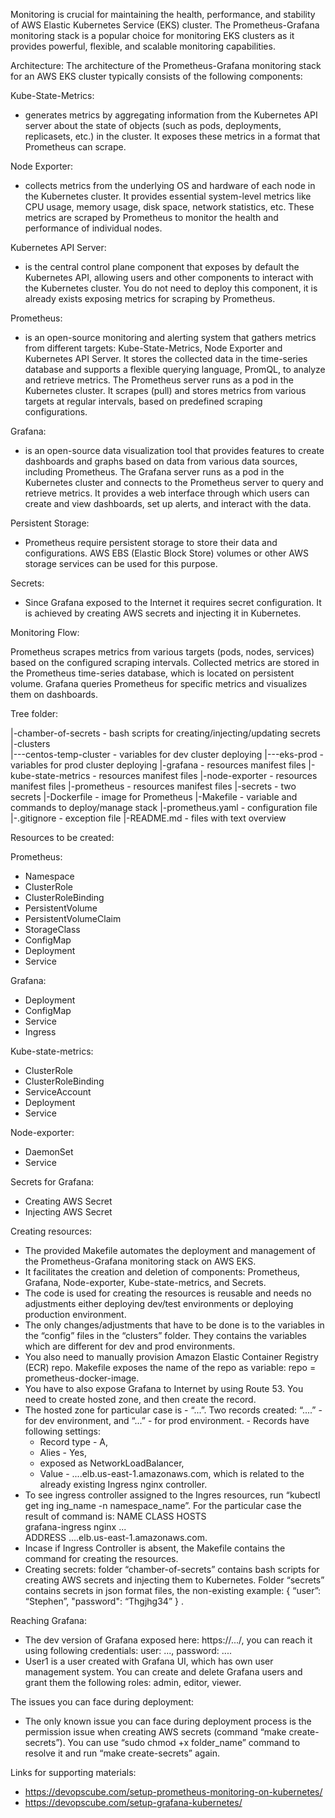 Monitoring is crucial for maintaining the health, performance, and stability of AWS Elastic Kubernetes Service (EKS) cluster. 
The Prometheus-Grafana monitoring stack is a popular choice for monitoring EKS clusters as it provides powerful, flexible, and scalable monitoring capabilities.

Architecture:
The architecture of the Prometheus-Grafana monitoring stack for an AWS EKS cluster typically consists of the following components:

Kube-State-Metrics:

- generates metrics by aggregating information from the Kubernetes API server about the state of objects (such as pods, deployments, replicasets, etc.) in the cluster. It exposes these metrics in a format that Prometheus can scrape.

Node Exporter:

- collects metrics from the underlying OS and hardware of each node in the Kubernetes cluster. It provides essential system-level metrics like CPU usage, memory usage, disk space, network statistics, etc. These metrics are scraped by Prometheus to monitor the health and performance of individual nodes.

Kubernetes API Server:

- is the central control plane component that exposes by default the Kubernetes API, allowing users and other components to interact with the Kubernetes cluster. You do not need to deploy this component, it is already exists exposing metrics for scraping by Prometheus.

Prometheus:

- is an open-source monitoring and alerting system that gathers metrics from different targets: Kube-State-Metrics, Node Exporter and Kubernetes API Server. It stores the collected data in the time-series database and supports a flexible querying language, PromQL, to analyze and retrieve metrics.
The Prometheus server runs as a pod in the Kubernetes cluster. It scrapes (pull) and stores metrics from various targets at regular intervals, based on predefined scraping configurations.

Grafana:

- is an open-source data visualization tool that provides features to create dashboards and graphs based on data from various data sources, including Prometheus.
The Grafana server runs as a pod in the Kubernetes cluster and connects to the Prometheus server to query and retrieve metrics. It provides a web interface through which users can create and view dashboards, set up alerts, and interact with the data.

Persistent Storage:

- Prometheus require persistent storage to store their data and configurations. AWS EBS (Elastic Block Store) volumes or other AWS storage services can be used for this purpose.

Secrets:

- Since Grafana exposed to the Internet it requires secret configuration. It is achieved by creating AWS secrets and injecting it in Kubernetes.


Monitoring Flow:

Prometheus scrapes metrics from various targets (pods, nodes, services) based on the configured scraping intervals.
Collected metrics are stored in the Prometheus time-series database, which is located on persistent volume.
Grafana queries Prometheus for specific metrics and visualizes them on dashboards.


Tree folder:

   |-chamber-of-secrets          - bash scripts for creating/injecting/updating secrets 
   |-clusters                    
   |---centos-temp-cluster       - variables for dev cluster deploying
   |---eks-prod                  - variables for prod cluster deploying 
   |-grafana                     - resources manifest files
   |-kube-state-metrics          - resources manifest files
   |-node-exporter               - resources manifest files
   |-prometheus                  - resources manifest files
   |-secrets                     - two secrets
   |-Dockerfile                  - image for Prometheus
   |-Makefile                    - variable and commands to deploy/manage stack 
   |-prometheus.yaml             - configuration file
   |-.gitignore                  - exception file
   |-README.md                   - files with text overview


Resources to be created:

Prometheus:
 - Namespace
 - ClusterRole
 - ClusterRoleBinding
 - PersistentVolume
 - PersistentVolumeClaim
 - StorageClass
 - ConfigMap
 - Deployment
 - Service

Grafana:
 - Deployment
 - ConfigMap
 - Service
 - Ingress

Kube-state-metrics:
 - ClusterRole
 - ClusterRoleBinding
 - ServiceAccount
 - Deployment
 - Service

Node-exporter:
 - DaemonSet
 - Service

Secrets for Grafana:
 - Creating AWS Secret
 - Injecting AWS Secret


Creating resources:

 - The provided Makefile automates the deployment and management of the Prometheus-Grafana monitoring stack on AWS EKS.
 - It facilitates the creation and deletion of components: Prometheus, Grafana, Node-exporter, Kube-state-metrics, and Secrets. 
 - The code is used for creating the resources is reusable and needs no adjustments either deploying dev/test environments or deploying production environment.
 - The only changes/adjustments that have to be done is to the variables in the “config” files in the “clusters” folder. They contains the variables which are different for dev and prod environments.
 - You also need to manually provision Amazon Elastic Container Registry (ECR) repo. Makefile exposes the name of the repo as variable: repo = prometheus-docker-image.
 - You have to also expose Grafana to Internet by using Route 53. You need to create hosted zone, and then create the record. 
 - The hosted zone for particular case is - “...”. Two records created: “....” - for dev environment, and “...” - for prod environment.  - Records have following settings: 
    - Record type - A, 
    - Alies - Yes, 
    - exposed as NetworkLoadBalancer, 
    - Value - ....elb.us-east-1.amazonaws.com, which is related to the already existing Ingress nginx controller.
 - To see ingress controller assigned to the Ingres resources, run “kubectl get ing ing_name -n namespace_name”. For the particular case the result of command is:
       NAME              CLASS   HOSTS                                                                                                
       grafana-ingress   nginx   ...   
       ADDRESS
       ....elb.us-east-1.amazonaws.com.
 - Incase if Ingress Controller is absent, the Makefile contains the command for creating the resources.
 - Creating secrets: folder “chamber-of-secrets” contains bash scripts for creating AWS secrets and injecting them to Kubernetes. Folder “secrets” contains secrets in json format files, the non-existing example: 
{
    “user”: “Stephen”,
    "password": “Thgjhg34”
} .


Reaching Grafana:
 - The dev version of Grafana exposed here: https://.../, you can reach it using following credentials: user: ..., password: ....
 - User1 is a user created with Grafana UI, which has own user management system. You can create and delete Grafana users and grant them the following roles: admin, editor, viewer.


The issues you can face during deployment:

- The only known issue you can face during deployment process is the permission issue when creating AWS secrets (command “make create-secrets”). You can use “sudo chmod +x folder_name” command to resolve it and run “make create-secrets” again.


Links for supporting materials:

- https://devopscube.com/setup-prometheus-monitoring-on-kubernetes/
- https://devopscube.com/setup-grafana-kubernetes/